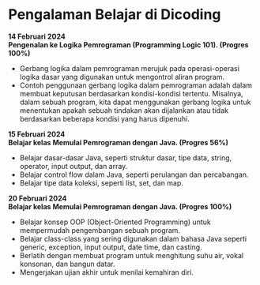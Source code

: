 Pengalaman Belajar di Dicoding
==
**14 Februari 2024**<br>
**Pengenalan ke Logika Pemrograman (Programming Logic 101). (Progres 100%)**
* Gerbang logika dalam pemrograman merujuk pada operasi-operasi logika dasar yang digunakan untuk mengontrol aliran program.
* Contoh penggunaan gerbang logika dalam pemrograman adalah dalam membuat keputusan berdasarkan kondisi-kondisi tertentu. Misalnya, dalam sebuah program, kita dapat     menggunakan gerbang logika untuk menentukan apakah sebuah tindakan akan dijalankan atau tidak berdasarkan beberapa kondisi yang harus dipenuhi.

**15 Februari 2024**<br>
**Belajar kelas Memulai Pemrograman dengan Java. (Progres 56%)**
* Belajar dasar-dasar Java, seperti struktur dasar, tipe data, string, operator, input output, dan array.
* Belajar control flow dalam Java, seperti perulangan dan percabangan.
* Belajar tipe data koleksi, seperti list, set, dan map.

**20 Februari 2024**<br>
**Belajar kelas Memulai Pemrograman dengan Java. (Progres 100%)**
* Belajar konsep OOP (Object-Oriented Programming) untuk mempermudah pengembangan sebuah program.
* Belajar class-class yang sering digunakan dalam bahasa Java seperti generic, exception, input output, date time, dan casting.
* Berlatih dengan membuat program untuk menghitung suhu air, vokal konsonan, dan bangun datar.
* Mengerjakan ujian akhir untuk menilai kemahiran diri.
